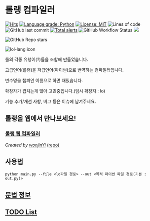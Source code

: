 # 롤랭 컴파일러

[![Hits](https://hits.seeyoufarm.com/api/count/incr/badge.svg?url=https%3A%2F%2Fgithub.com%2Friroan%2Flollang&count_bg=%2379C83D&title_bg=%23555555&icon=verizon.svg&icon_color=%2379C83D&title=hits&edge_flat=false)](https://hits.seeyoufarm.com)
[![Language grade: Python](https://img.shields.io/lgtm/grade/python/g/riroan/lollang.svg?logo=lgtm&logoWidth=18)](https://lgtm.com/projects/g/riroan/lollang/context:python)
[![License: MIT](https://img.shields.io/badge/License-MIT-green.svg)](https://opensource.org/licenses/MIT)
![Lines of code](https://img.shields.io/tokei/lines/github/riroan/lollang?color=green)
![GitHub last commit](https://img.shields.io/github/last-commit/riroan/lollang)
[![Total alerts](https://img.shields.io/lgtm/alerts/g/riroan/lollang.svg?logo=lgtm&logoWidth=18)](https://lgtm.com/projects/g/riroan/lollang/alerts/)
![GitHub Workflow Status](https://img.shields.io/github/workflow/status/riroan/lollang/Python%20application)
<img src="https://img.shields.io/badge/language-python-blue" />

![GitHub Repo stars](https://img.shields.io/github/stars/riroan/lollang?style=social)

<img src="images/icon.ico" alt="lol-lang icon">

롤의 각종 유행어(?)들을 조합해 만들었습니다.

고급언어(롤랭)을 저급언어(파이썬)으로 번역하는 컴파일러입니다.

변수명을 챔피언 이름으로 하면 재밌습니다.

확장자가 겹치는게 많아 고민중입니다.(임시 확장자 : lo)

기능 추가/개선 사항, 버그 등은 이슈에 남겨주세요.


## 롤랭을 웹에서 만나보세요!

### [롤랭 웹 컴파일러](https://playlollang.wonj.in/)

*Created by [wonjinYi](https://github.com/wonjinYi)* [(repo)](https://github.com/wonjinYi/lollang-playground)

## 사용법
```
python main.py --file <lo파일 경로> --out <목적 파이썬 파일 경로(기본 : out.py)>
```

## [문법 정보](https://github.com/riroan/lollang/wiki "lollang Grammar")


## [TODO List](TODO.md "todo list")